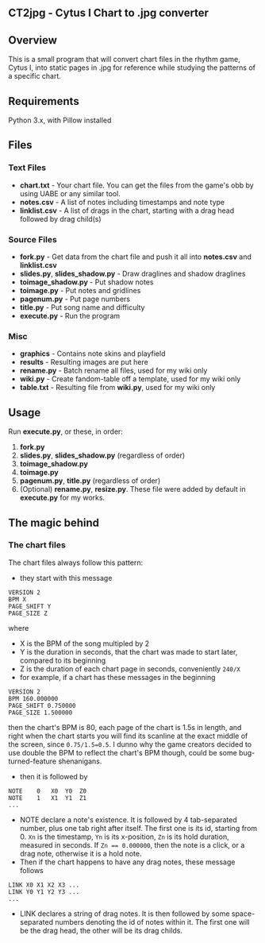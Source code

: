 ## CT2jpg - Cytus I Chart to .jpg converter
## Overview
This is a small program that will convert chart files in the rhythm game, Cytus I, into static pages in .jpg for reference while studying the patterns of a specific chart.
## Requirements
Python 3.x, with Pillow installed
## Files
### Text Files
 - **chart.txt** - Your chart file. You can get the files from the game's obb by using UABE or any similar tool.
 - **notes.csv** - A list of notes including timestamps and note type
 - **linklist.csv** - A list of drags in the chart, starting with a drag head followed by drag child(s)
 ### Source Files
 - **fork.py** - Get data from the chart file and push it all into **notes.csv** and **linklist.csv**
 - **slides.py**, **slides_shadow.py** - Draw draglines and shadow draglines
 - **toimage_shadow.py** - Put shadow notes
 - **toimage.py** - Put notes and gridlines
 - **pagenum.py** - Put page numbers
 - **title.py** - Put song name and difficulty
 - **execute.py** - Run the program
 ### Misc
 - **graphics** - Contains note skins and playfield
 - **results** - Resulting images are put here
 - **rename.py** - Batch rename all files, used for my wiki only
 - **wiki.py** - Create fandom-table off a template, used for my wiki only
 - **table.txt** - Resulting file from **wiki.py**, used for my wiki only
## Usage
Run **execute.py**, or these, in order:
1. **fork.py**
2. **slides.py**, **slides_shadow.py** (regardless of order)
3. **toimage_shadow.py**
4. **toimage.py**
5. **pagenum.py**, **title.py** (regardless of order)
6. (Optional) **rename.py**, **resize.py**. These file were added by default in **execute.py** for my works.
## The magic behind
### The chart files
The chart files always follow this pattern:
- they start with this message
```
VERSION 2
BPM X
PAGE_SHIFT Y
PAGE_SIZE Z
```
where 
+ X is the BPM of the song multipled by 2
+ Y is the duration in seconds, that the chart was made to start later, compared to its beginning
+ Z is the duration of each chart page in seconds, conveniently ```240/X```
+ for example, if a chart has these messages in the beginning
```
VERSION 2
BPM 160.000000
PAGE_SHIFT 0.750000
PAGE_SIZE 1.500000
```
then the chart's BPM is 80, each page of the chart is 1.5s in length, and right when the chart starts you will find its scanline at the exact middle of the screen, since ```0.75/1.5=0.5```.
I dunno why the game creators decided to use double the BPM to reflect the chart's BPM though, could be some bug-turned-feature shenanigans.
+ then it is followed by
```
NOTE	0	X0	Y0	Z0
NOTE	1	X1	Y1	Z1
...
```
+ NOTE declare a note's existence. It is followed by 4 tab-separated number, plus one tab right after itself. The first one is its id, starting from 0. ```Xn``` is the timestamp, ```Yn``` is its x-position, ```Zn``` is its hold duration, measured in seconds. If ```Zn == 0.000000```, then the note is a click, or a drag note, otherwise it is a hold note.
+ Then if the chart happens to have any drag notes, these message follows
```
LINK X0 X1 X2 X3 ...
LINK Y0 Y1 Y2 Y3 ...
...
```
+ LINK declares a string of drag notes. It is then followed by some space-separated numbers denoting the id of notes within it. The first one will be the drag head, the other will be its drag childs.
